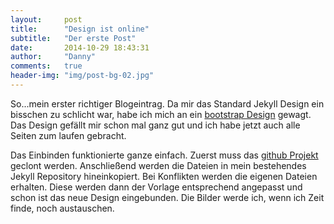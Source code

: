 ```yaml
---
layout: 	post
title:  	"Design ist online"
subtitle:   "Der erste Post"
date:   	2014-10-29 18:43:31
author:     "Danny"
comments:   true
header-img: "img/post-bg-02.jpg"
---
```



So...mein erster richtiger Blogeintrag. Da mir das Standard Jekyll Design ein bisschen zu schlicht war, habe ich mich 
an ein [bootstrap Design](https://github.com/IronSummitMedia/startbootstrap-clean-blog-jekyll) 
 gewagt. Das Design gefällt mir schon mal ganz gut und ich habe jetzt auch alle Seiten zum laufen gebracht. 


Das Einbinden funktionierte ganze einfach. Zuerst muss das [github Projekt](https://github.com/IronSummitMedia/startbootstrap-clean-blog-jekyll) geclont werden.
Anschließend werden die Dateien in mein bestehendes Jekyll Repository hineinkopiert. Bei Konflikten werden die eigenen 
Dateien erhalten. Diese werden dann der Vorlage entsprechend angepasst und schon ist das neue Design eingebunden.
Die Bilder werde ich, wenn ich Zeit finde, noch austauschen.

